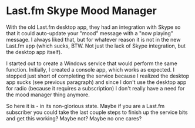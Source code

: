 Last.fm Skype Mood Manager
==========================

With the old Last.fm desktop app, they had an integration with Skype so that it could auto-update your "mood" message with a "now playing" message. I always liked that, but for whatever reason it is not in the new Last.fm app (which sucks, BTW. Not just the lack of Skype integration, but the desktop app itself).

I started out to create a Windows service that would perform the same function. Initially, I created a console app, which works as expected. I stopped just short of completing the service because I realized the desktop app sucks (see previous paragraph) and since I don't use the desktop app for radio (because it requires a subscription) I don't really have a need for the mood manager thing anymore.

So here it is - in its non-glorious state. Maybe if you are a Last.fm subscriber you could take the last couple steps to finish up the service bits and get this working? Maybe not? Maybe no one cares?